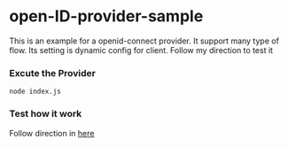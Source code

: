 # **open-ID-provider-sample**
This is an example for a openid-connect provider. It support many type of flow. Its setting is dynamic config for client. Follow my direction to test it

### Excute the Provider
```
node index.js
```
### Test how it work
Follow direction in [here](http://18.179.147.115:3000/genki-system-all/OpenID-Client-Example)